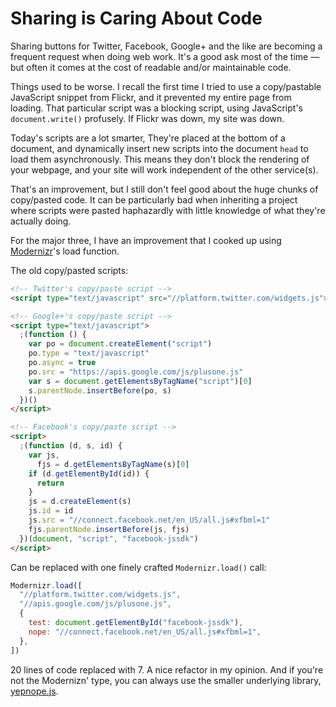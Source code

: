 <!--data 2012-01-20 -->

# Sharing is Caring About Code

Sharing buttons for Twitter, Facebook, Google+ and the like are becoming a frequent request when doing web work. It's a good ask most of the time &mdash; but often it comes at the cost of readable and/or maintainable code.

Things used to be worse. I recall the first time I tried to use a copy/pastable JavaScript snippet from Flickr, and it prevented my entire page from loading. That particular script was a blocking script, using JavaScript's `document.write()` profusely. If Flickr was down, my site was down.

Today's scripts are a lot smarter, They're placed at the bottom of a document, and dynamically insert new scripts into the document `head` to load them asynchronously. This means they don't block the rendering of your webpage, and your site will work independent of the other service(s).

That's an improvement, but I still don't feel good about the huge chunks of copy/pasted code. It can be particularly bad when inheriting a project where scripts were pasted haphazardly with little knowledge of what they're actually doing.

For the major three, I have an improvement that I cooked up using [Modernizr](http://modernizr.com)'s load function.

The old copy/pasted scripts:

```html
<!-- Twitter's copy/paste script -->
<script type="text/javascript" src="//platform.twitter.com/widgets.js"></script>

<!-- Google+'s copy/paste script -->
<script type="text/javascript">
  ;(function () {
    var po = document.createElement("script")
    po.type = "text/javascript"
    po.async = true
    po.src = "https://apis.google.com/js/plusone.js"
    var s = document.getElementsByTagName("script")[0]
    s.parentNode.insertBefore(po, s)
  })()
</script>

<!-- Facebook's copy/paste script -->
<script>
  ;(function (d, s, id) {
    var js,
      fjs = d.getElementsByTagName(s)[0]
    if (d.getElementById(id)) {
      return
    }
    js = d.createElement(s)
    js.id = id
    js.src = "//connect.facebook.net/en_US/all.js#xfbml=1"
    fjs.parentNode.insertBefore(js, fjs)
  })(document, "script", "facebook-jssdk")
</script>
```

Can be replaced with one finely crafted `Modernizr.load()` call:

```javascript
Modernizr.load([
  "//platform.twitter.com/widgets.js",
  "//apis.google.com/js/plusone.js",
  {
    test: document.getElementById("facebook-jssdk"),
    nope: "//connect.facebook.net/en_US/all.js#xfbml=1",
  },
])
```

20 lines of code replaced with 7. A nice refactor in my opinion. And if you're not the Modernizn' type, you can always use the smaller underlying library, [yepnope.js](http://yepnopejs.com/).